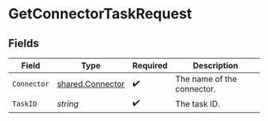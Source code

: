 # GetConnectorTaskRequest


## Fields

| Field                                                       | Type                                                        | Required                                                    | Description                                                 |
| ----------------------------------------------------------- | ----------------------------------------------------------- | ----------------------------------------------------------- | ----------------------------------------------------------- |
| `Connector`                                                 | [shared.Connector](../../../pkg/models/shared/connector.md) | :heavy_check_mark:                                          | The name of the connector.                                  |
| `TaskID`                                                    | *string*                                                    | :heavy_check_mark:                                          | The task ID.                                                |